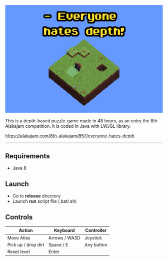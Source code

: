 <p align="center">
    <img src="release/screenshot.png" alt="Screenshot" />
</p>

This is a depth-based puzzle-game made in 48 hours, as an entry the 8th Alakajam competition. It is coded in Java with LWJGL library.

https://alakajam.com/8th-alakajam/857/everyone-hates-depth

---

## Requirements

- Java 8

## Launch

- Go to **release** directory
- Launch **run** script file (.bat/.sh)

## Controls

| Action | Keyboard | Controller |
| - | - | - |
| Move Atlas | Arrows / WASD | Joystick |
| Pick up / drop dirt | Space / E | Any button |
| Reset level | Enter | |
